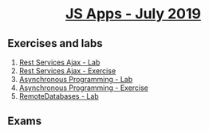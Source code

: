 
# <a href="https://softuni.bg/trainings/2347/js-apps-july-2019"><p align="center"> JS Apps - July 2019<p>
</a>



## Exercises and labs
1. <a href="https://github.com/PhilShishov/Software-University/tree/master/JS%20Apps/Homeworks/01.RestServicesAjax_Lab" > Rest Services Ajax - Lab</a> 
2. <a href="https://github.com/PhilShishov/Software-University/tree/master/JS%20Apps/Homeworks/01.RestServicesAjax_Exercise" > Rest Services Ajax - Exercise</a> 
3. <a href="https://github.com/PhilShishov/Software-University/tree/master/JS%20Apps/Homeworks/02.AsynchronousProgramming_Lab" > Asynchronous Programming - Lab</a> 
4. <a href="https://github.com/PhilShishov/Software-University/tree/master/JS%20Apps/Homeworks/02.AsynchronousProgramming_Exercise" > Asynchronous Programming - Exercise</a> 
4. <a href="https://github.com/PhilShishov/Software-University/tree/master/JS%20Apps/Homeworks/03.RemoteDatabases_Lab" > RemoteDatabases - Lab</a> 

## Exams
